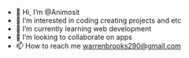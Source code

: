 - 👋 Hi, I’m @Animosit
- 👀 I’m interested  in coding creating projects and etc
- 🌱 I’m currently learning web development 
- 💞️ I’m looking to collaborate on apps
- 📫 How to reach me warrenbrooks290@gmail.com

<!---
Animosit/Animosit is a ✨ special ✨ repository because its `README.md` (this file) appears on your GitHub profile.
You can click the Preview link to take a look at your changes.
--->

